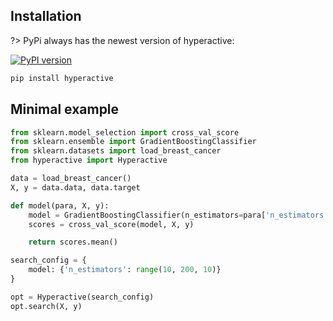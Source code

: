 ## Installation

?> PyPi always has the newest version of hyperactive:

[![PyPI version](https://img.shields.io/pypi/v/hyperactive?style=for-the-badge&logo=pypi&color=green&logoColor=white)](https://pypi.org/project/hyperactive/)

```bash
pip install hyperactive
```

## Minimal example

```python
from sklearn.model_selection import cross_val_score
from sklearn.ensemble import GradientBoostingClassifier
from sklearn.datasets import load_breast_cancer
from hyperactive import Hyperactive

data = load_breast_cancer()
X, y = data.data, data.target

def model(para, X, y):
    model = GradientBoostingClassifier(n_estimators=para['n_estimators'])
    scores = cross_val_score(model, X, y)

    return scores.mean()

search_config = {
    model: {'n_estimators': range(10, 200, 10)}
}

opt = Hyperactive(search_config)
opt.search(X, y)
```
